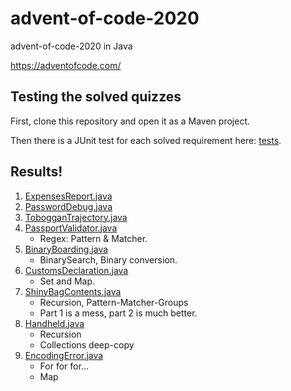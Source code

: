 # advent-of-code-2020
advent-of-code-2020 in Java

https://adventofcode.com/

## Testing the solved quizzes

First, clone this repository and open it as a Maven project.

Then there is a JUnit test for each solved requirement here: [tests](src/test/java).

## Results!

1. [ExpensesReport.java](src/main/java/com/neojal/advent2020/day01/ExpenseReport.java)
2. [PasswordDebug.java](src/main/java/com/neojal/advent2020/day02/PasswordDebug.java)
3. [TobogganTrajectory.java](src/main/java/com/neojal/advent2020/day03/TobogganTrajectory.java)
4. [PassportValidator.java](src/main/java/com/neojal/advent2020/day04/PassportValidator.java)
    - Regex: Pattern & Matcher.
5. [BinaryBoarding.java](src/main/java/com/neojal/advent2020/day05/BinaryBoarding.java)
    - BinarySearch, Binary conversion.
6. [CustomsDeclaration.java](src/main/java/com/neojal/advent2020/day06/CustomsDeclaration.java)
    - Set and Map.
7. [ShinyBagContents.java](src/main/java/com/neojal/advent2020/day07/ShinyBagContents.java)
    - Recursion, Pattern-Matcher-Groups
    - Part 1 is a mess, part 2 is much better.
8. [Handheld.java](src/main/java/com/neojal/advent2020/day08/Handheld.java)
    - Recursion
    - Collections deep-copy
9. [EncodingError.java](src/main/java/com/neojal/advent2020/day09/EncodingError.java)
    - For for for...
    - Map